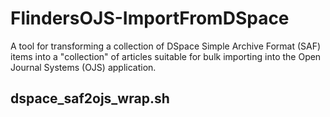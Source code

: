 # FlindersOJS-ImportFromDSpace

A tool for transforming a collection of DSpace Simple Archive Format (SAF)
items into a "collection" of articles suitable for bulk importing into the
Open Journal Systems (OJS) application.


## dspace_saf2ojs_wrap.sh

